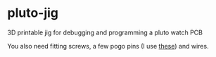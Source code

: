 # pluto-jig

3D printable jig for debugging and programming a pluto watch PCB

You also need fitting screws, a few pogo pins (I use [these](https://www.mouser.de/ProductDetail/SparkFun/PRT-09173?qs=WyAARYrbSnYZmSTGBLQvdg%3D%3D)) and wires.
